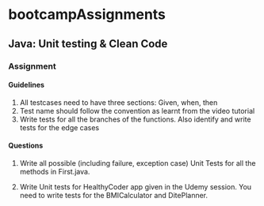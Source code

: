 # bootcampAssignments
## Java: Unit testing & Clean Code
### Assignment

	
#### Guidelines

1. All testcases need to have three sections: Given, when, then
2. Test name should follow the convention as learnt from the video tutorial
3. Write tests for all the branches of the functions. Also identify and write tests for the edge cases
 

#### Questions

1. Write all possible (including failure, exception case) Unit Tests for all the methods in First.java.

2. Write Unit tests for HealthyCoder app given in the Udemy session. You need to write tests for the BMICalculator and DitePlanner.

	
